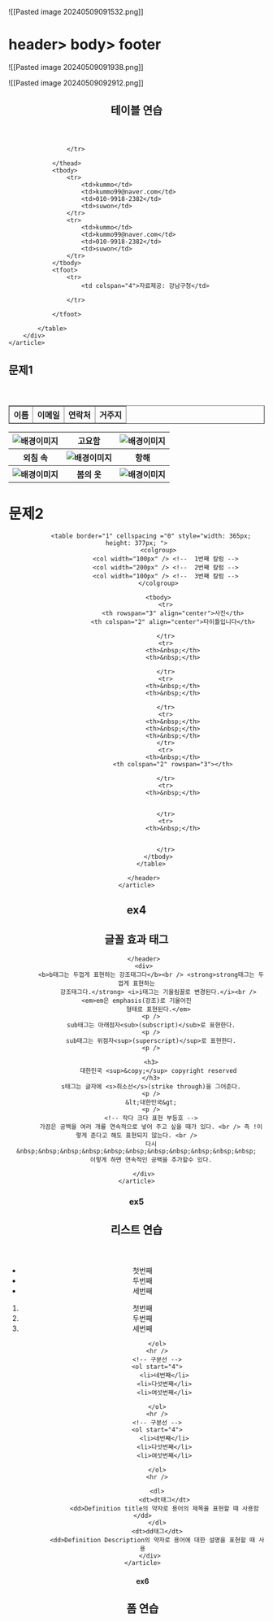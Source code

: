 ![[Pasted image 20240509091532.png]]
# header> body> footer

![[Pasted image 20240509091938.png]]

![[Pasted image 20240509092912.png]]

<!DOCTYPE html>
<html>
<head>
<meta charset="UTF-8">
<title>Insert title here</title>
</head>
<body>
	<article>
		<header>
			<h2>테이블 연습</h2>
		</header>
		<div>
			<table border="1" width="300">
				<thead>
					<tr>
						<th>이름</th>
						<th>이메일</th>
						<th>연락처</th>
						<th>거주지</th>

					</tr>

				</thead>
				<tbody>
					<tr>
						<td>kummo</td>
						<td>kummo99@naver.com</td>
						<td>010-9918-2382</td>
						<td>suwon</td>
					</tr>
					<tr>
						<td>kummo</td>
						<td>kummo99@naver.com</td>
						<td>010-9918-2382</td>
						<td>suwon</td>
					</tr>
				</tbody>
				<tfoot>
					<tr>
						<td colspan="4">자료제공: 강남구청</td>
						
					</tr>

				</tfoot>

			</table>
		</div>
	</article>

</body>
</html>


# 문제1
<!DOCTYPE html>
<html>
<head>
<meta charset="UTF-8">
<title>Insert title here</title>
</head>
<body>
	<article>
	<header>
		<table >
		<tr>
		<th><img alt="배경이미지" src="./images/사진1.jpg" /></th>
		<th>고요함</th>
		<th><img alt="배경이미지" src="./images/사진2.jpg" /></th>
		</tr>
		<tr>
		<th>외침 속</th>
		<th><img alt="배경이미지" src="./images/사진3.jpg" /></th>
		<th>항해</th>
		</tr>
		<tr>
		<th><img alt="배경이미지" src="./images/사진4.jpg" /></th>
		<th>봄의 옷</th>
		<th><img alt="배경이미지" src="./images/사진5.jpg" /></th>
		</tr>
		</table>
	</header>
	</article>
</body>
</html>

# 문제2

<!DOCTYPE html>
<html>
<head>
<meta charset="UTF-8">
<title>Insert title here</title>
</head>
<body>
	<article>
		<header>

			<table border="1" cellspacing ="0" style="width: 365px; height: 377px; ">
				<colgroup>
					<col width="100px" /> <!--  1번째 칼럼 -->
					<col width="200px" /> <!--  2번째 칼럼 -->
					<col width="100px" /> <!--  3번째 칼럼 -->
				</colgroup>

				<tbody>
					<tr>
						<th rowspan="3" align="center">사진</th>
						<th colspan="2" align="center">타이틀입니다</th>

					</tr>
					<tr>
						<th>&nbsp;</th>
						<th>&nbsp;</th>

					</tr>
					<tr>
						<th>&nbsp;</th>
						<th>&nbsp;</th>

					</tr>
					<tr>
						<th>&nbsp;</th>
						<th>&nbsp;</th>
						<th>&nbsp;</th>
					</tr>
					<tr>
						<th>&nbsp;</th>
						<th colspan="2" rowspan="3"></th>

					</tr>
					<tr>
						<th>&nbsp;</th>


					</tr>
					<tr>
						<th>&nbsp;</th>


					</tr>
				</tbody>
			</table>

		</header>
	</article>
</body>
</html>


# ex4



<!DOCTYPE html>
<html>
<head>
<meta charset="UTF-8">
<title>Insert title here</title>
</head>
<body>
	<article>
		<header>
			<h2>글꼴 효과 태그</h2>

		</header>
		<div>
			<b>b태그는 두껍게 표현하는 강조태그다</b><br /> <strong>strong태그는 두껍게 표현하는
				강조태그다.</strong> <i>i태그는 기울림꼴로 변경된다.</i><br /> <em>em은 emphasis(강조)로 기울어진
				형태로 표현된다.</em>
			<p />
			sub태그는 아래점자<sub>(subscript)</sub>로 표현한다.
			<p />
			sub태그는 위점자<sup>(superscript)</sup>로 표현한다.
			<p />

			<h3>
				대한민국 <sup>&copy;</sup> copyright reserved
			</h3>
			s태그는 글자에 <s>취소선</s>(strike through)을 그어준다.
			<p />
			&lt;대한민국&gt;
			<p />
			<!-- 작다 크다 표현 부등호 -->
			가끔은 공백을 여러 개를 연속적으로 넣어 주고 싶을 때가 있다. <br /> 즉 !이렇게 준다고 해도 표현되지 않는다. <br />
			다시 &nbsp;&nbsp;&nbsp;&nbsp;&nbsp;&nbsp;&nbsp;&nbsp;&nbsp;&nbsp;&nbsp;
			이렇게 하면 연속적인 공백을 추가할수 있다.
			
		</div>
	</article>
</body>
</html>


# ex5
<!DOCTYPE html>
<html>
<head>
<meta charset="UTF-8">
<title>Insert title here</title>
</head>
<body>
	<article>
		<header>
			<h2>리스트 연습</h2>
		</header>
		<div>
			<ul>
				<!-- 순서가 없다 li 따라온다 -->
				<li>첫번째</li>
				<li>두번째</li>
				<li>세번째</li>
			</ul>
			<ol>
				<li>첫번째</li>
				<li>두번째</li>
				<li>세번째</li>


			</ol>
			<hr />
			<!-- 구분선 -->
			<ol start="4">
				<li>네번째</li>
				<li>다섯번째</li>
				<li>여섯번째</li>

			</ol>
			<hr />
			<!-- 구분선 -->
			<ol start="4">
				<li>네번째</li>
				<li>다섯번째</li>
				<li>여섯번째</li>

			</ol>
			<hr />

			<dl>
				<dt>dt태그</dt>
				<dd>Definition title의 약자로 용어의 제목을 표현할 때 사용함</dd>
			</dl>
			<dt>dd태그</dt>
			<dd>Definition Description의 약자로 용어에 대한 설명을 표현할 때 사용
		</div>
	</article>
</body>
</html>

# ex6
<!DOCTYPE html>
<html>
<head>
<meta charset="UTF-8">
<title>Insert title here</title>
<style>
#s_id, #s_pw {
	width: 106px;
	padding: 6px;
	
}
	#d2>table>caption{
	text-indent: -9999px;
}
	#d2 th {
	text-align: right;
	}
	#d2>tfoot>tr>td{
	text-align: center;
	bottom: 50px;
	}
	#s_id2, #s_pw2{
	width: 106px;
	padding: 6px;
	border: 1px solid #676767;
	border-radius: 50px;
	}
	
	
</style>
</head>
<body>
	<article>
		<header>
			<h2>폼 연습</h2>
		</header>
		<div id="d1">
			<!-- 폼태그의 속성들 중 action과 method는 반드시 이해해야 한다. 
			-action: 폼의 모든 정보를 전달하고자 하는 서버의 경로 
			-method: 전송방식(get 또는 post)
			
			폼태그 안에 있는 각 컴포넌트들의 속성 
			-id: 현재문서에서 유일한 값을 가지며 해당 컴포넌트를 접근하기 위해 
			-name: 무엇보다 중요한 것은 서버로 전달하는 인자의 이름이다.
			
		-->
			<table>
				<tr>
					<form action="ex2/test.jsp" method="post">

						<label for="s_id"> 아이디:</label> <input type="text" id="s_id"
							name="m_id" /
			placeholder="user id..." style="width: 99px;" />

						<br />
						<labelfor"s_pw">비밀번호:</label> <input type="password" id="s_pw"
							name="m_pw" /
			placeholder="user pw..." style="width: 99px;" />
						<br />
						<button type="button">로그인</button>
					</form>
					<!--서버 페이지의 경로  -->
				</tr>
			</table>

		</div>
		<div id="d2">
		<form action= "" method="">
			
			<table>
				<caption>로그인 폼 테이블</caption>
				<tbody>
					<tr>
						<th><label for="s_id2">아이디:</label></th>
						<td><input type="text" id="s_id2" name="m_id"
							placeholder="user id..."></td>

					</tr>

					<tr>
						<th><label for="s_pw2">비밀번호: </label></th>

						<td><input type="password" id="s_pw2" name="m_pw"
							placeholder="password..."></td>
					</tr>
				</tbody>
				<tfoot>
				<tr>
				<td colspan="1">
					<button type = "button">로그인</button>
				</td>
				<td>
					<button type = "button">회원가입</button>
				</td>
				
				</tr>
				</tfoot>
			</table>
			</form>
		</div>
	</article>

</body>
</html>

# ex7

<!DOCTYPE html>
<html>
<head>
<meta charset="UTF-8">
<title>Insert title here</title>
</head>
<body>
	<article>
		<header>
			<h2>폼 연습</h2>

		</header>
		<div>
			<form action="" method="" enctype="multipart/form-data">
				<!-- input에서 type을 생략하면 기본이 type ="text"다 -->
				<input type="text" name="s1" /> <br /> <select id="s2" name="s2">

					<option value="seoul">서울</option>
					<option value="incheon">인천</option>
					<option value="kyounggi">경기</option>
					<option selected>선택해주세요</option>

				</select>
		</div>
		<div>
			<!-- 체크박스들은 하나의 그룹을 구분하는 것이 name으로 구분한다. 
		그래서 하나인 그룹은 name이 갗아야한다.
		(이렇게 이름이 같은 인자들은 서버에서 하나의 배열로 인식되어 받는다.) -->



			<input type="checkbox" id="ch1" name="hobby" value="1" /><label
				for="ch1">음악감상</label> &nbsp; <input type="checkbox" id="ch2"
				name="hobby" value="2" /><label for="ch2">영화감상</label> &nbsp; <input
				type="checkbox" id="ch3" name="hobby" value="3" /><label for="ch3">독서</label>

		</div>
		<div>

			<select name="phone">
				<option value="010">010</option>
				<option value="017">017</option>
				<option value="019">019</option>
			</select> <label>-</label> <input type="text" name="phone" /> <label>-</label>
			<input type="text" name="phone" />

		</div>
		<div>
			<!-- 라디오버튼은 그룹이 이루어져야 하며 이 또한 name으로 그룹을 이룬다. -->
			<input type="radio" id="ra1" name="gender" value="1" /> <label
				for="ra1"> 여자 </label> &nbsp; &nbsp; <input type="radio" id="ra2"
				name="gender" value="0" /> <label for="ra2"> 남자 </label>
		</div>
		<div>
			<!-- file타입은 다른 컴포넌트와 달리 value에 특정값을 지정하지 못한다. 
		이유는 보안상 이유로 막아두었다. 이렇게 파일이 첨부가 되는 form은 반드시 encType을 
		multpart/form-data로 지정해야 한다. -->
			<label for="ff"> 파일첨부</label> <input type="file" id="ff" name="file" />
		</div>
		<div>
			<textarea rows="5" cols="50" id="ta" name="desc"></textarea>
		</div>
		<div>
			<input type="button" value="보내기" />
			<button type="reset">재입력</button>
		</div>

		</form>
	</article>
</body>
</html>

# ex8

<!DOCTYPE html>
<html>
<head>
<meta charset="UTF-8">
<title>Insert title here</title>
<style >
	/*아이디가 menu인 요소에게 적용*/
	#menu{
		border : 1px solid red;
		list-style: none; /* list앞에 점을 삭제*/
		padding: 0; /*안쪽 여백 없애기*/
		margin: 0; /*바깥쪽 여백 없애기*/
		width: 100px; /*너비 지정 */
 		
	}

</style>
</head>
<body>
	<article>
		<header>
			<form action="" method="">
				

			</form>
		</header>
		<div>
			<ul id= "menu">
				<li><a href= "" id = "mail"> 메일</a></li>
				<li><a href= "" id = "blog"> 블로그</a></li>
				<li><a href= "" id = "cafe"> 카페</a></li>
				<li><a href= "" id = "gsik"> 지식인</a></li>
			</ul>		
		</div>
	</article>
</body>
</html>
